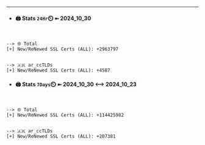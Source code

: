 

---
- #### 🖨️ **Stats** `24Hr`⏲️ ➼ 2024_10_30
```console


--> 🌐 Total
[+] New/ReNewed SSL Certs (ALL): +2963797


--> 🇦🇷 ar_ccTLDs
[+] New/ReNewed SSL Certs (ALL): +4587

```

- #### 🖨️ **Stats** `7Days`⏲️ ➼ 2024_10_30 <--> 2024_10_23
```console


--> 🌐 Total
[+] New/ReNewed SSL Certs (ALL): +114425982


--> 🇦🇷 ar_ccTLDs
[+] New/ReNewed SSL Certs (ALL): +207381

```

